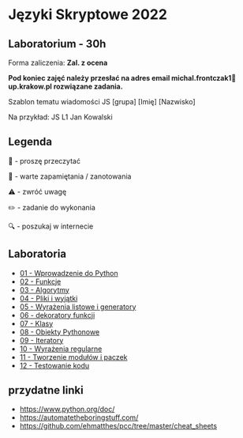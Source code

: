 # Języki Skryptowe 2022
## Laboratorium - 30h

Forma zaliczenia: **Zal. z ocena**

**Pod koniec zajęć należy przesłać na adres email michal.frontczak1📧up.krakow.pl rozwiązane zadania.**

Szablon tematu wiadomości JS [grupa] [Imię] [Nazwisko]

Na przykład:
JS L1 Jan Kowalski

## Legenda

📖 - proszę przeczytać

📝 - warte zapamiętania / zanotowania

⚠️ - zwróć uwagę

✏️ - zadanie do wykonania

🔍 - poszukaj w internecie

## Laboratoria
  - [01 - Wprowadzenie do Python](lab/01_intro.md)
  - [02 - Funkcje](lab/02_funkcje.md)
  - [03 - Algorytmy](lab/03_algorytmy.md)
  - [04 - Pliki i wyjątki](lab/04_pliki_i_wyjatki.md)
  - [05 - Wyrażenia listowe i generatory](lab/05_wyr_list_i_generatory.md)
  - [06 - dekoratory funkcji](lab/06_dekoratory_funkcji.md)
  - [07 - Klasy](lab/07_klasy.md)
  - [08 - Obiekty Pythonowe](lab/08_obiekty_pythonowe.md)
  - [09 - Iteratory](lab/09_iteratory.md)
  - [10 - Wyrażenia regularne](lab/10_regex.md)
  - [11 - Tworzenie modułów i paczek](lab/11_paczki.md)
  - [12 - Testowanie kodu](lab/12_testowanie.md)
    

## przydatne linki
- https://www.python.org/doc/
- https://automatetheboringstuff.com/
- https://github.com/ehmatthes/pcc/tree/master/cheat_sheets
